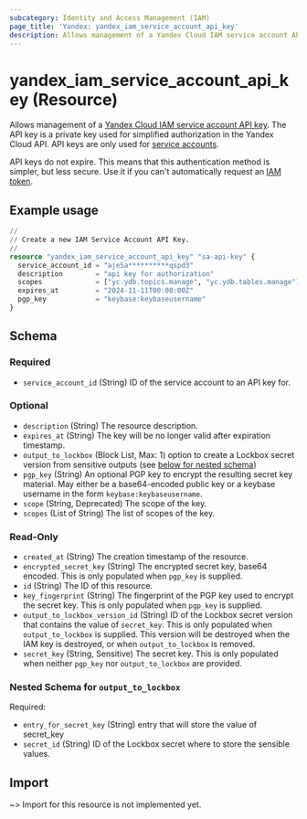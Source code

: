 ```yaml
---
subcategory: Identity and Access Management (IAM)
page_title: 'Yandex: yandex_iam_service_account_api_key'
description: Allows management of a Yandex Cloud IAM service account API key.
---
```


# yandex_iam_service_account_api_key (Resource)

Allows management of a [Yandex Cloud IAM service account API key](https://yandex.cloud/docs/iam/concepts/authorization/api-key). The API key is a private key used for simplified authorization in the Yandex Cloud API. API keys are only used for [service accounts](https://yandex.cloud/docs/iam/concepts/users/service-accounts).

API keys do not expire. This means that this authentication method is simpler, but less secure. Use it if you can't automatically request an [IAM token](https://yandex.cloud/docs/iam/concepts/authorization/iam-token).

## Example usage

```terraform
//
// Create a new IAM Service Account API Key.
//
resource "yandex_iam_service_account_api_key" "sa-api-key" {
  service_account_id = "aje5a**********qspd3"
  description        = "api key for authorization"
  scopes             = ["yc.ydb.topics.manage", "yc.ydb.tables.manage"]
  expires_at         = "2024-11-11T00:00:00Z"
  pgp_key            = "keybase:keybaseusername"
}
```

<!-- schema generated by tfplugindocs -->
## Schema

### Required

- `service_account_id` (String) ID of the service account to an API key for.

### Optional

- `description` (String) The resource description.
- `expires_at` (String) The key will be no longer valid after expiration timestamp.
- `output_to_lockbox` (Block List, Max: 1) option to create a Lockbox secret version from sensitive outputs (see [below for nested schema](#nestedblock--output_to_lockbox))
- `pgp_key` (String) An optional PGP key to encrypt the resulting secret key material. May either be a base64-encoded public key or a keybase username in the form `keybase:keybaseusername`.
- `scope` (String, Deprecated) The scope of the key.
- `scopes` (List of String) The list of scopes of the key.

### Read-Only

- `created_at` (String) The creation timestamp of the resource.
- `encrypted_secret_key` (String) The encrypted secret key, base64 encoded. This is only populated when `pgp_key` is supplied.
- `id` (String) The ID of this resource.
- `key_fingerprint` (String) The fingerprint of the PGP key used to encrypt the secret key. This is only populated when `pgp_key` is supplied.
- `output_to_lockbox_version_id` (String) ID of the Lockbox secret version that contains the value of `secret_key`. This is only populated when `output_to_lockbox` is supplied. This version will be destroyed when the IAM key is destroyed, or when `output_to_lockbox` is removed.
- `secret_key` (String, Sensitive) The secret key. This is only populated when neither `pgp_key` nor `output_to_lockbox` are provided.

<a id="nestedblock--output_to_lockbox"></a>
### Nested Schema for `output_to_lockbox`

Required:

- `entry_for_secret_key` (String) entry that will store the value of secret_key
- `secret_id` (String) ID of the Lockbox secret where to store the sensible values.

## Import

~> Import for this resource is not implemented yet.
